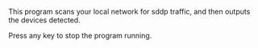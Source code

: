 This program scans your local network for sddp traffic, and then outputs the devices detected.

Press any key to stop the program running.
